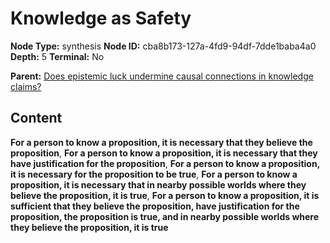 # Knowledge as Safety

**Node Type:** synthesis
**Node ID:** cba8b173-127a-4fd9-94df-7dde1baba4a0
**Depth:** 5
**Terminal:** No

**Parent:** [Does epistemic luck undermine causal connections in knowledge claims?](does-epistemic-luck-undermine-causal-connections-in-knowledge-claims-antithesis-20dea690-8aed-4538-a2af-e5493b49cc83.md)

## Content

**For a person to know a proposition, it is necessary that they believe the proposition**, **For a person to know a proposition, it is necessary that they have justification for the proposition**, **For a person to know a proposition, it is necessary for the proposition to be true**, **For a person to know a proposition, it is necessary that in nearby possible worlds where they believe the proposition, it is true**, **For a person to know a proposition, it is sufficient that they believe the proposition, have justification for the proposition, the proposition is true, and in nearby possible worlds where they believe the proposition, it is true**

